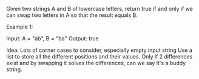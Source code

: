 Given two strings A and B of lowercase letters, return true if and only if we can swap two letters in A so that the result equals B.

 

Example 1:

Input: A = "ab", B = "ba"
Output: true

Idea:
Lots of corner cases to consider, especially empty input string
Use a list to store all the different positions and their values.
Only if 2 differences exist and by swapping it solves the differences, can we say it's a buddy string.